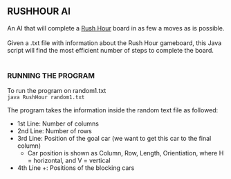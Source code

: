 ## RUSHHOUR AI
An AI that will complete a [Rush Hour](https://en.wikipedia.org/wiki/Rush_Hour_(puzzle)) board in as few a moves as is possible.<br/><br/>
Given a .txt file with information about the Rush Hour gameboard, this Java script will find the most efficient number of steps to complete the board.<br/><br/>

### RUNNING THE PROGRAM

To run the program on random1.txt<br/>
`java RushHour random1.txt`<br/>

The program takes the information inside the random text file as followed:
* 1st Line: Number of columns<br/>
* 2nd Line: Number of rows<br/>
* 3rd Line: Position of the goal car (we want to get this car to the final column)<br/>
  * Car position is shown as Column, Row, Length, Orientiation, where H = horizontal, and V = vertical
* 4th Line +: Positions of the blocking cars
